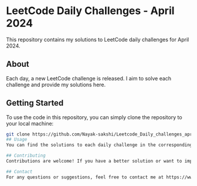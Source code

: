 # LeetCode Daily Challenges - April 2024

This repository contains my solutions to LeetCode daily challenges for April 2024.

## About

Each day, a new LeetCode challenge is released. I aim to solve each challenge and provide my solutions here.

## Getting Started

To use the code in this repository, you can simply clone the repository to your local machine:

```bash
git clone https://github.com/Nayak-sakshi/Leetcode_Daily_challenges_april_2024
## Usage
You can find the solutions to each daily challenge in the corresponding directory for that day.

## Contributing
Contributions are welcome! If you have a better solution or want to improve existing ones, feel free to open a pull request.

## Contact
For any questions or suggestions, feel free to contact me at https://www.linkedin.com/in/sakshi-nayak05/
